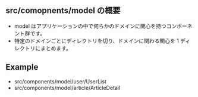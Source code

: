 ## src/comopnents/model の概要

- model はアプリケーションの中で何らかのドメインに関心を持つコンポーネント群です。
- 特定のドメインごとにディレクトリを切り、ドメインに関わる関心を 1 ディレクトリにまとめます。

## Example

- src/components/model/user/UserList
- src/components/model/article/ArticleDetail
